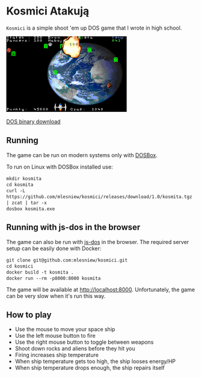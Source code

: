# Kosmici Atakują

`Kosmici` is a simple shoot 'em up DOS game that I wrote in high school.

![gameplay](gameplay.gif)

[DOS binary download](https://github.com/mlesniew/kosmici/releases/download/1.0/kosmita.tgz) 


## Running

The game can be run on modern systems only with [DOSBox](https://www.dosbox.com/).

To run on Linux with DOSBox installed use:
```
mkdir kosmita
cd kosmita
curl -L https://github.com/mlesniew/kosmici/releases/download/1.0/kosmita.tgz | zcat | tar -x
dosbox kosmita.exe
```


## Running with js-dos in the browser

The game can also be run with [js-dos](https://js-dos.com/) in the browser.  The required server setup can be easily
done with Docker:
```
git clone git@github.com:mlesniew/kosmici.git
cd kosmici
docker build -t kosmita .
docker run --rm -p8000:8000 kosmita
```

The game will be available at [http://localhost:8000](http://localhost:8000).  Unfortunately, the game can be very
slow when it's run this way.


## How to play

* Use the mouse to move your space ship
* Use the left mouse button to fire
* Use the right mouse button to toggle between weapons
* Shoot down rocks and aliens before they hit you
* Firing increases ship temperature
* When ship temperature gets too high, the ship looses energy/HP
* When ship temperature drops enough, the ship repairs itself
